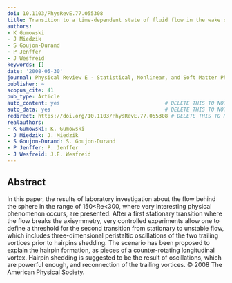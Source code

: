 ```yaml
---
doi: 10.1103/PhysRevE.77.055308
title: Transition to a time-dependent state of fluid flow in the wake of a sphere
authors:
- K Gumowski
- J Miedzik
- S Goujon-Durand
- P Jenffer
- J Wesfreid
keywords: []
date: '2008-05-30'
journal: Physical Review E - Statistical, Nonlinear, and Soft Matter Physics
publisher: ~
scopus_cite: 41
pub_type: Article
auto_content: yes                                  # DELETE THIS TO NOT AUTO GENERATE CONTENT
auto_data: yes                                     # DELETE THIS TO NOT AUTO GENERATE METADATA
redirect: https://doi.org/10.1103/PhysRevE.77.055308 # DELETE THIS TO NOT REDIRECT
realauthors:
- K Gumowski: K. Gumowski
- J Miedzik: J. Miedzik
- S Goujon-Durand: S. Goujon-Durand
- P Jenffer: P. Jenffer
- J Wesfreid: J.E. Wesfreid
---
```



## Abstract
In this paper, the results of laboratory investigation about the flow behind the sphere in the range of 150<Re<300, where very interesting physical phenomenon occurs, are presented. After a first stationary transition where the flow breaks the axisymmetry, very controlled experiments allow one to define a threshold for the second transition from stationary to unstable flow, which includes three-dimensional peristaltic oscillations of the two trailing vortices prior to hairpins shedding. The scenario has been proposed to explain the hairpin formation, as pieces of a counter-rotating longitudinal vortex. Hairpin shedding is suggested to be the result of oscillations, which are powerful enough, and reconnection of the trailing vortices. © 2008 The American Physical Society.
